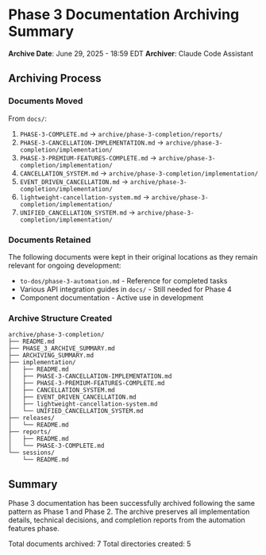 # Phase 3 Documentation Archiving Summary

**Archive Date**: June 29, 2025 - 18:59 EDT
**Archiver**: Claude Code Assistant

## Archiving Process

### Documents Moved

From `docs/`:
1. `PHASE-3-COMPLETE.md` → `archive/phase-3-completion/reports/`
2. `PHASE-3-CANCELLATION-IMPLEMENTATION.md` → `archive/phase-3-completion/implementation/`
3. `PHASE-3-PREMIUM-FEATURES-COMPLETE.md` → `archive/phase-3-completion/implementation/`
4. `CANCELLATION_SYSTEM.md` → `archive/phase-3-completion/implementation/`
5. `EVENT_DRIVEN_CANCELLATION.md` → `archive/phase-3-completion/implementation/`
6. `lightweight-cancellation-system.md` → `archive/phase-3-completion/implementation/`
7. `UNIFIED_CANCELLATION_SYSTEM.md` → `archive/phase-3-completion/implementation/`

### Documents Retained

The following documents were kept in their original locations as they remain relevant for ongoing development:

- `to-dos/phase-3-automation.md` - Reference for completed tasks
- Various API integration guides in `docs/` - Still needed for Phase 4
- Component documentation - Active use in development

### Archive Structure Created

```
archive/phase-3-completion/
├── README.md
├── PHASE_3_ARCHIVE_SUMMARY.md
├── ARCHIVING_SUMMARY.md
├── implementation/
│   ├── README.md
│   ├── PHASE-3-CANCELLATION-IMPLEMENTATION.md
│   ├── PHASE-3-PREMIUM-FEATURES-COMPLETE.md
│   ├── CANCELLATION_SYSTEM.md
│   ├── EVENT_DRIVEN_CANCELLATION.md
│   ├── lightweight-cancellation-system.md
│   └── UNIFIED_CANCELLATION_SYSTEM.md
├── releases/
│   └── README.md
├── reports/
│   ├── README.md
│   └── PHASE-3-COMPLETE.md
└── sessions/
    └── README.md
```

## Summary

Phase 3 documentation has been successfully archived following the same pattern as Phase 1 and Phase 2. The archive preserves all implementation details, technical decisions, and completion reports from the automation features phase.

Total documents archived: 7
Total directories created: 5